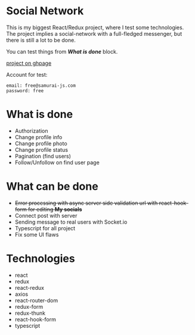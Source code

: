 # Social Network

This is my biggest React/Redux project, where I test some technologies. The project implies a
social-network with a full-fledged messenger, but there is still a lot to be done.

You can test things from ___What is done___ block.

[project on ghpage](http://cravle.github.io/social-network)

Account for test:

```
email: free@samurai-js.com
password: free
```

# What is done

- Authorization
- Change profile info
- Change profile photo
- Change profile status
- Pagination (find users)
- Follow/Unfollow on find user page

# What can be done

- ~~Error processing with async server side validation url with react-hook-form for editing __My
  socials__~~
- Connect post with server
- Sending message to real users with Socket.io
- Typescript for all project
- Fix some UI flaws

# Technologies

- react
- redux
- react-redux
- axios
- react-router-dom
- redux-form
- redux-thunk
- react-hook-form
- typescript
